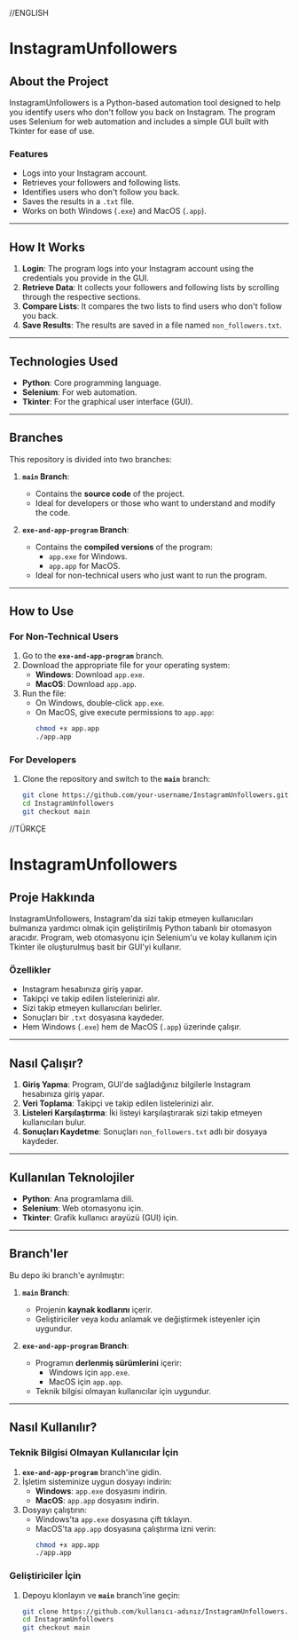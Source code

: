 //ENGLISH
# InstagramUnfollowers

## About the Project
InstagramUnfollowers is a Python-based automation tool designed to help you identify users who don't follow you back on Instagram. The program uses Selenium for web automation and includes a simple GUI built with Tkinter for ease of use.

### Features
- Logs into your Instagram account.
- Retrieves your followers and following lists.
- Identifies users who don't follow you back.
- Saves the results in a `.txt` file.
- Works on both Windows (`.exe`) and MacOS (`.app`).

---

## How It Works
1. **Login**: The program logs into your Instagram account using the credentials you provide in the GUI.
2. **Retrieve Data**: It collects your followers and following lists by scrolling through the respective sections.
3. **Compare Lists**: It compares the two lists to find users who don't follow you back.
4. **Save Results**: The results are saved in a file named `non_followers.txt`.

---

## Technologies Used
- **Python**: Core programming language.
- **Selenium**: For web automation.
- **Tkinter**: For the graphical user interface (GUI).

---

## Branches
This repository is divided into two branches:

1. **`main` Branch**:
   - Contains the **source code** of the project.
   - Ideal for developers or those who want to understand and modify the code.

2. **`exe-and-app-program` Branch**:
   - Contains the **compiled versions** of the program:
     - `app.exe` for Windows.
     - `app.app` for MacOS.
   - Ideal for non-technical users who just want to run the program.

---

## How to Use
### For Non-Technical Users
1. Go to the **`exe-and-app-program`** branch.
2. Download the appropriate file for your operating system:
   - **Windows**: Download `app.exe`.
   - **MacOS**: Download `app.app`.
3. Run the file:
   - On Windows, double-click `app.exe`.
   - On MacOS, give execute permissions to `app.app`:
     ```bash
     chmod +x app.app
     ./app.app
     ```

### For Developers
1. Clone the repository and switch to the **`main`** branch:
   ```bash
   git clone https://github.com/your-username/InstagramUnfollowers.git
   cd InstagramUnfollowers
   git checkout main

//TÜRKÇE

# InstagramUnfollowers

## Proje Hakkında
InstagramUnfollowers, Instagram'da sizi takip etmeyen kullanıcıları bulmanıza yardımcı olmak için geliştirilmiş Python tabanlı bir otomasyon aracıdır. Program, web otomasyonu için Selenium'u ve kolay kullanım için Tkinter ile oluşturulmuş basit bir GUI'yi kullanır.

### Özellikler
- Instagram hesabınıza giriş yapar.
- Takipçi ve takip edilen listelerinizi alır.
- Sizi takip etmeyen kullanıcıları belirler.
- Sonuçları bir `.txt` dosyasına kaydeder.
- Hem Windows (`.exe`) hem de MacOS (`.app`) üzerinde çalışır.

---

## Nasıl Çalışır?
1. **Giriş Yapma**: Program, GUI'de sağladığınız bilgilerle Instagram hesabınıza giriş yapar.
2. **Veri Toplama**: Takipçi ve takip edilen listelerinizi alır.
3. **Listeleri Karşılaştırma**: İki listeyi karşılaştırarak sizi takip etmeyen kullanıcıları bulur.
4. **Sonuçları Kaydetme**: Sonuçları `non_followers.txt` adlı bir dosyaya kaydeder.

---

## Kullanılan Teknolojiler
- **Python**: Ana programlama dili.
- **Selenium**: Web otomasyonu için.
- **Tkinter**: Grafik kullanıcı arayüzü (GUI) için.

---

## Branch'ler
Bu depo iki branch'e ayrılmıştır:

1. **`main` Branch**:
   - Projenin **kaynak kodlarını** içerir.
   - Geliştiriciler veya kodu anlamak ve değiştirmek isteyenler için uygundur.

2. **`exe-and-app-program` Branch**:
   - Programın **derlenmiş sürümlerini** içerir:
     - Windows için `app.exe`.
     - MacOS için `app.app`.
   - Teknik bilgisi olmayan kullanıcılar için uygundur.

---

## Nasıl Kullanılır?
### Teknik Bilgisi Olmayan Kullanıcılar İçin
1. **`exe-and-app-program`** branch'ine gidin.
2. İşletim sisteminize uygun dosyayı indirin:
   - **Windows**: `app.exe` dosyasını indirin.
   - **MacOS**: `app.app` dosyasını indirin.
3. Dosyayı çalıştırın:
   - Windows'ta `app.exe` dosyasına çift tıklayın.
   - MacOS'ta `app.app` dosyasına çalıştırma izni verin:
     ```bash
     chmod +x app.app
     ./app.app
     ```

### Geliştiriciler İçin
1. Depoyu klonlayın ve **`main`** branch'ine geçin:
   ```bash
   git clone https://github.com/kullanıcı-adınız/InstagramUnfollowers.git
   cd InstagramUnfollowers
   git checkout main
